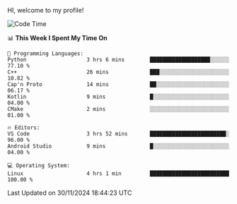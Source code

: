 HI, welcome to my profile!
<!--START_SECTION:waka-->
![Code Time](http://img.shields.io/badge/Code%20Time-1%2C955%20hrs%202%20mins-blue)

📊 **This Week I Spent My Time On** 

```text
💬 Programming Languages: 
Python                   3 hrs 6 mins        ███████████████████░░░░░░   77.10 % 
C++                      26 mins             ███░░░░░░░░░░░░░░░░░░░░░░   10.82 % 
Cap'n Proto              14 mins             ██░░░░░░░░░░░░░░░░░░░░░░░   06.17 % 
Kotlin                   9 mins              █░░░░░░░░░░░░░░░░░░░░░░░░   04.00 % 
CMake                    2 mins              ░░░░░░░░░░░░░░░░░░░░░░░░░   01.00 % 

🔥 Editors: 
VS Code                  3 hrs 52 mins       ████████████████████████░   96.00 % 
Android Studio           9 mins              █░░░░░░░░░░░░░░░░░░░░░░░░   04.00 % 

💻 Operating System: 
Linux                    4 hrs 1 min         █████████████████████████   100.00 % 
```


 Last Updated on 30/11/2024 18:44:23 UTC
<!--END_SECTION:waka-->

